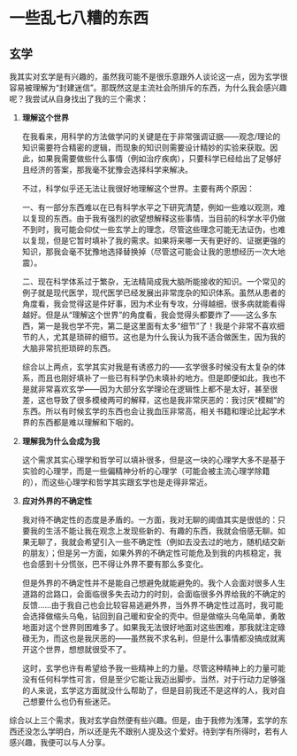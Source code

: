 # 一些乱七八糟的东西

## 玄学

我其实对玄学是有兴趣的，虽然我可能不是很乐意跟外人谈论这一点，因为玄学很容易被理解为“封建迷信”。那既然这是主流社会所排斥的东西，为什么我会感兴趣呢？我尝试从自身找出了我的三个需求：

1. **理解这个世界**

   在我看来，用科学的方法做学问的关键是在于非常强调证据——观念/理论的知识需要符合精密的逻辑，而现象的知识则需要设计精妙的实验来获取。因此，如果我需要做些什么事情（例如治疗疾病），只要科学已经给出了足够好且经济的答案，那我毫不犹豫会选择科学来解决。

   不过，科学似乎还无法让我很好地理解这个世界。主要有两个原因：

   一、有一部分东西难以在已有科学水平之下研究清楚，例如一些难以观测，难以复现的东西。由于我有强烈的欲望想解释这些事情，当目前的科学水平仍做不到时，我可能会仰仗一些玄学上的理念，尽管这些理念可能无法证伪，也难以复现，但是它暂时填补了我的需求。如果将来哪一天有更好的、证据更强的知识，那我会毫不犹豫地选择替换掉（尽管这可能会让我的思想经历一次大地震）。

   二、现在科学体系过于繁杂，无法精简成我大脑所能接收的知识。一个常见的例子就是现代医学，现代医学已经发展出非常庞杂的知识体系。虽然从患者的角度看，我会觉得这是件好事，因为术业有专攻，分得越细，很多病就能看得越好。但是从“理解这个世界”的角度看，我会觉得头都要炸了——这么多东西，第一是我也学不完，第二是这里面有太多“细节”了！我是个非常不喜欢细节的人，尤其是琐碎的细节。这也是为什么我认为我不适合做医生，因为我的大脑非常抗拒琐碎的东西。

   综合以上两点，玄学其实对我是有诱惑力的——玄学很多时候没有太复杂的体系，而且也刚好填补了一些已有科学仍未填补的地方。但是即便如此，我也不是就非常喜欢玄学——因为大部分玄学理论在逻辑性上都不是太好，甚至很差，这也导致了很多模棱两可的解释，这也是我非常厌恶的：我讨厌“模糊”的东西。所以有时候玄学的东西也会让我血压非常高，相关书籍和理论比起学术界的东西都是难以理解和下咽的。

2. **理解我为什么会成为我**

   这个需求其实心理学和哲学可以填补很多，但是这一块的心理学大多不是基于实验的心理学，而是一些偏精神分析的心理学（可能会被主流心理学除籍的），而这些心理学和哲学其实跟玄学也是走得非常近。

3. **应对外界的不确定性**

   我对待不确定性的态度是矛盾的。一方面，我对无聊的阈值其实是很低的：只要我的生活不能让我在观念上发现些新的、有趣的东西，我就会倍感无聊。如果无聊了，我就会希望引入一些不确定性（例如去没去过的地方，随机结交新的朋友）；但是另一方面，如果外界的不确定性可能危及到我的内核稳定，我也会感到十分慌张，巴不得让外界不要有那么多变化。
   
   但是外界的不确定性并不是能自己想避免就能避免的。我个人会面对很多人生道路的岔路口，会面临很多失去动力的时刻，会面临很多外界给我的不确定的反馈……由于我自己也会比较容易逃避外界，当外界不确定性过高时，我可能会选择做缩头乌龟，钻回到自己暖和安全的壳中。但是做缩头乌龟简单，勇敢地面对这个世界则困难多了。如果我无法很好地面对这些困难，那我就注定碌碌无为，而这也是我厌恶的——虽然我不求名利，但是什么事情都没搞成就离开这个世界，想想就很受不了。
   
   这时，玄学也许有希望给予我一些精神上的力量。尽管这种精神上的力量可能没有任何科学性可言，但是至少它能让我迈出脚步。当然，对于行动力足够强的人来说，玄学这方面就没什么帮助了，但是目前我还不是这样的人，我对自己想要什么也仍有些迷茫。

综合以上三个需求，我对玄学自然便有些兴趣。但是，由于我修为浅薄，玄学的东西还没怎么学明白，所以还是先不跟别人提及这个爱好。待到学有所得时，若有人感兴趣，我便可以与人分享。
